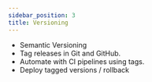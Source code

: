 ```yaml
---
sidebar_position: 3
title: Versioning
---
```


- Semantic Versioning
- Tag releases in Git and GitHub.
- Automate with CI pipelines using tags.
- Deploy tagged versions / rollback
